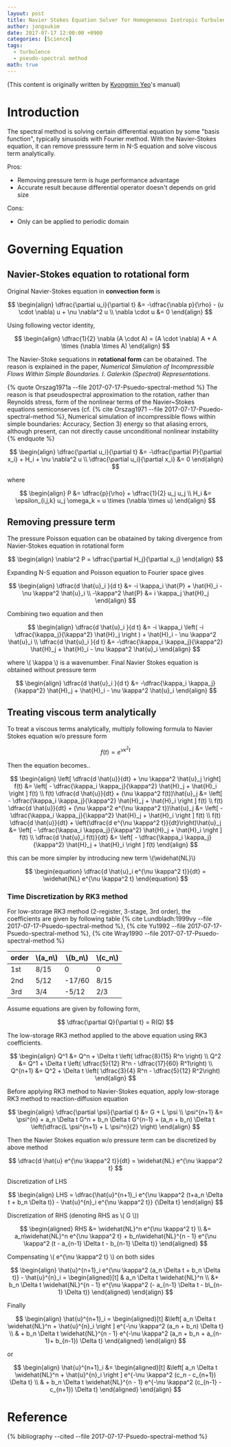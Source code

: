 ```yaml
---
layout: post
title: Navier Stokes Equation Solver for Homogeneous Isotropic Turbulence
author: jongsukim
date: 2017-07-17 12:00:00 +0900
categories: [Science]
tags:
  - turbulence
  - pseudo-spectral method
math: true
---
```


(This content is originally written by [Kyongmin Yeo](https://scholar.google.com/citations?user=8fMRupoAAAAJ&hl)'s manual)

# Introduction

The spectral method is solving certain differential equation by some "basis function", typically sinusoids with Fourier method.
With the Navier-Stokes equation, it can remove presssure term in N-S equation and solve viscous term analytically.

Pros:
  * Removing pressure term is huge performance advantage
  * Accurate result because differential operator doesn't depends on grid size

Cons:
  * Only can be applied to periodic domain

# Governing Equation

## Navier-Stokes equation to rotational form
Original Navier-Stokes equation in **convection form** is

$$
\begin{align}
\dfrac{\partial u_i}{\partial t} &= -\dfrac{\nabla p}{\rho} - (u \cdot \nabla) u + \nu \nabla^2 u \\
\nabla \cdot u &= 0
\end{align}
$$

Using following vector identity,

$$
\begin{align}
\dfrac{1}{2} \nabla (A \cdot A) = (A \cdot \nabla) A + A \times (\nabla \times A)
\end{align}
$$

The Navier-Stoke sequations in **rotational form** can be obatained.
The reason is explained in the paper, *Numerical Simulation of Incompressible Flows Within Simple Boundaries. I. Galerkin (Spectral) Representations*.

{% quote Orszag1971a --file 2017-07-17-Psuedo-spectral-method %}
The reason is that pseudospectral approximation to the rotation, rather than Reynolds stress, form of the nonlinear terms of the Navier~Stokes equations semiconserves (cf. {% cite Orszag1971 --file 2017-07-17-Psuedo-spectral-method %}, Numerical simulation of incompressible flows within simple boundaries: Accuracy, Section 3) energy so that aliasing errors, although present, can not directly cause unconditional nonlinear instability
{% endquote %}

$$
\begin{align}
\dfrac{\partial u_i}{\partial t} &= -\dfrac{\partial P}{\partial x_i} + H_i + \nu \nabla^2 u \\
\dfrac{\partial u_i}{\partial x_i} &= 0
\end{align}
$$

where

$$
\begin{align}
P &= \dfrac{p}{\rho} + \dfrac{1}{2} u_j u_j \\
H_i &= \epsilon_{i,j,k} u_j \omega_k = u \times (\nabla \times u)
\end{align}
$$

## Removing pressure term

The pressure Poisson equation can be obatained by taking divergence from Navier-Stokes equation in rotational form

$$
\begin{align}
\nabla^2 P = \dfrac{\partial H_j}{\partial x_j}
\end{align}
$$

Expanding N-S equation and Poisson equation to Fourier space gives

$$
\begin{align}
\dfrac{d \hat{u}_i }{d t} &= -i \kappa_i \hat{P} + \hat{H}_i - \nu \kappa^2 \hat{u}_i \\
-\kappa^2 \hat{P} &= i \kappa_j \hat{H}_j
\end{align}
$$

Combining two equation and then

$$
\begin{align}
\dfrac{d \hat{u}_i }{d t} &= -i \kappa_i \left( -i \dfrac{\kappa_j}{\kappa^2} \hat{H}_j \right ) + \hat{H}_i - \nu \kappa^2 \hat{u}_i \\
\dfrac{d \hat{u}_i }{d t} &= -\dfrac{\kappa_i \kappa_j}{\kappa^2} \hat{H}_j + \hat{H}_i - \nu \kappa^2 \hat{u}_i
\end{align}
$$

where \\( \kappa \\) is a wavenumber. Final Navier Stokes equation is obtained without pressure term

$$
\begin{align}
\dfrac{d \hat{u}_i }{d t} &= -\dfrac{\kappa_i \kappa_j}{\kappa^2} \hat{H}_j + \hat{H}_i - \nu \kappa^2 \hat{u}_i
\end{align}
$$

## Treating viscous term analytically

To treat a viscous terms analytically, multiply following formula to Navier Stokes equation w/o pressure form

$$
f(t) = e^{\nu \kappa^2 t}
$$

Then the equation becomes..

$$
\begin{align}
\left[ \dfrac{d \hat{u}}{dt} + \nu \kappa^2 \hat{u}_j \right] f(t) &= \left[ - \dfrac{\kappa_i \kappa_j}{\kappa^2} \hat{H}_j + \hat{H}_i \right ] f(t) \\
f(t) \dfrac{d \hat{u}}{dt} + (\nu \kappa^2 f(t))\hat{u}_j &= \left[ - \dfrac{\kappa_i \kappa_j}{\kappa^2} \hat{H}_j + \hat{H}_i \right ] f(t) \\
f(t) \dfrac{d \hat{u}}{dt} + (\nu \kappa^2 e^{\nu \kappa^2 t})\hat{u}_j  &= \left[ - \dfrac{\kappa_i \kappa_j}{\kappa^2} \hat{H}_j + \hat{H}_i \right ] f(t) \\
f(t) \dfrac{d \hat{u}}{dt} + \left(\dfrac{d e^{\nu \kappa^2 t}}{dt}\right)\hat{u}_j  &= \left[ - \dfrac{\kappa_i \kappa_j}{\kappa^2} \hat{H}_j + \hat{H}_i \right ] f(t) \\
\dfrac{d \hat{u}_i f(t)}{dt} &= \left[ - \dfrac{\kappa_i \kappa_j}{\kappa^2} \hat{H}_j + \hat{H}_i \right ] f(t)
\end{align}
$$

this can be more simpler by introducing new term \\(\widehat{NL}\\)

$$
\begin{equation}
\dfrac{d \hat{u}_i e^{\nu \kappa^2 t}}{dt} = \widehat{NL} e^{\nu \kappa^2 t}
\end{equation}
$$

### Time Discretization by RK3 method

For low-storage RK3 method (2-register, 3-stage, 3rd order), the coefficients are given by following table
{% cite Lundbladh:1999vy --file 2017-07-17-Psuedo-spectral-method %}, {% cite Yu1992  --file 2017-07-17-Psuedo-spectral-method  %}, {% cite Wray1990 --file 2017-07-17-Psuedo-spectral-method %}


| order   | \\(a_n\\) | \\(b_n\\) | \\(c_n\\) |
|---------|-----------|-----------|-----------|
| 1st     | 8/15      |  0        | 0         |
| 2nd     | 5/12      |-17/60     |8/15       |
| 3rd     | 3/4       |-5/12      |2/3        |


Assume equations are given by following form,

$$
\dfrac{\partial Q}{\partial t} = R(Q)
$$

The low-storage RK3 method applied to the above equation using RK3 coefficients.

$$
\begin{align}
Q^1 &= Q^n + \Delta t \left( \dfrac{8}{15} R^n \right)  \\
Q^2 &= Q^1 + \Delta t \left( \dfrac{5}{12} R^n  - \dfrac{17}{60} R^1\right) \\
Q^{n+1} &= Q^2 + \Delta t \left( \dfrac{3}{4} R^n  - \dfrac{5}{12} R^2\right)
\end{align}
$$

Before applying RK3 method to Navier-Stokes equation, apply low-storage RK3 method to reaction-diffusion equation

$$
\begin{align}
\dfrac{\partial \psi}{\partial t} &= G + L \psi \\
\psi^{n+1} &= \psi^{n}  + a_n \Delta t G^n + b_n \Delta t G^{n-1} + (a_n + b_n) \Delta t \left(\dfrac{L \psi^{n+1} + L \psi^n}{2} \right)
\end{align}
$$

Then the Navier Stokes equation w/o pressure term can be discretized by above method

$$
  \dfrac{d \hat{u} e^{\nu \kappa^2 t}}{dt} = \widehat{NL} e^{\nu \kappa^2 t}
$$

Discretization of LHS

$$
\begin{align}
LHS = \dfrac{\hat{u}^{n+1}_i e^{\nu \kappa^2 (t+a_n \Delta t + b_n \Delta t)} - \hat{u}^{n}_i e^{\nu \kappa^2 t}} {\Delta t}
\end{align}
$$

Discretization of RHS  (denoting RHS as \\( G \\))

$$
\begin{aligned}
RHS &= \widehat{NL}^n e^{\nu \kappa^2 t} \\
&= a_n\widehat{NL}^n e^{\nu \kappa^2 t} + b_n\widehat{NL}^{n - 1} e^{\nu \kappa^2 (t - a_{n-1} \Delta t - b_{n-1} \Delta t)}
\end{aligned}
$$

Compensating \\( e^{\nu \kappa^2 t} \\) on both sides

$$
\begin{align}
  \hat{u}^{n+1}_i e^{\nu \kappa^2 (a_n \Delta t + b_n \Delta t)} - \hat{u}^{n}_i =
    \begin{aligned}[t]
    & a_n \Delta t \widehat{NL}^n \\
    &+ b_n \Delta t \widehat{NL}^{n - 1} e^{\nu \kappa^2 (- a_{n-1} \Delta t - b\_{n-1} \Delta t)}
  \end{aligned}
\end{align}
$$

Finally

$$
\begin{align}
\hat{u}^{n+1}_i =
  \begin{aligned}[t]
  &\left[ a_n \Delta t \widehat{NL}^n + \hat{u}^{n}_i \right ] e^{-\nu \kappa^2 (a_n + b_n) \Delta t} \\
  & + b_n \Delta t \widehat{NL}^{n - 1} e^{-\nu \kappa^2 (a_n + b_n + a_{n-1}+ b_{n-1}) \Delta t}
  \end{aligned}
\end{align}
$$

or

$$
\begin{align}
\hat{u}^{n+1}_i &=
  \begin{aligned}[t]
  &\left[ a_n \Delta t \widehat{NL}^n + \hat{u}^{n}_i \right ] e^{-\nu \kappa^2 (c_n - c_{n+1}) \Delta t} \\
  & + b_n \Delta t \widehat{NL}^{n - 1} e^{-\nu \kappa^2 (c_{n-1} - c_{n+1}) \Delta t}
  \end{aligned}
\end{align}
$$

# Reference

{% bibliography --cited --file 2017-07-17-Psuedo-spectral-method %}
